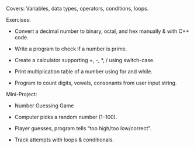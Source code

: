 Covers: Variables, data types, operators, conditions, loops.

Exercises:

* Convert a decimal number to binary, octal, and hex manually & with C++ code.

* Write a program to check if a number is prime.

* Create a calculator supporting +, -, *, / using switch-case.

* Print multiplication table of a number using for and while.

* Program to count digits, vowels, consonants from user input string.

Mini-Project:

* Number Guessing Game

* Computer picks a random number (1–100).

* Player guesses, program tells “too high/too low/correct”.

* Track attempts with loops & conditionals.